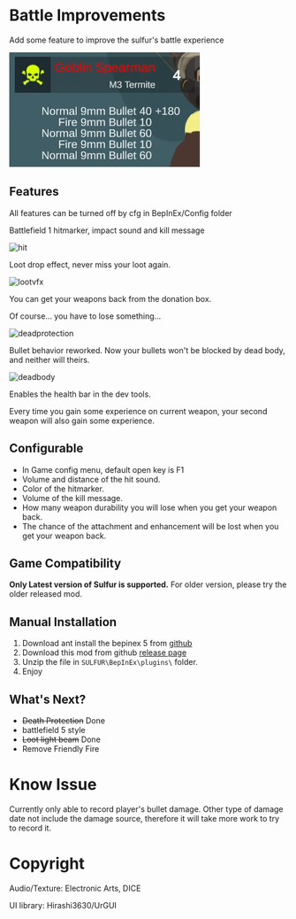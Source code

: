# Battle Improvements
Add some feature to improve the sulfur's battle experience

![demo](https://raw.githubusercontent.com/CmmmmmmLau/SulFur_Battle_improvement/refs/heads/master/docs/preview.png)
## Features
All features can be turned off by cfg in BepInEx/Config folder

Battlefield 1 hitmarker, impact sound and kill message

![hit](https://github.com/CmmmmmmLau/SulFur_Battle_improvement/blob/master/docs/killmessage.gif?raw=true)

Loot drop effect, never miss your loot again.

![lootvfx](https://github.com/CmmmmmmLau/SulFur_Battle_improvement/blob/master/docs/lootdrop_vfx.gif?raw=true)

You can get your weapons back from the donation box.

Of course... you have to lose something...

![deadprotection](https://raw.githubusercontent.com/CmmmmmmLau/SulFur_Battle_improvement/refs/heads/master/docs/deadprotection.gif)

Bullet behavior reworked. Now your bullets won't be blocked by dead body, and neither will theirs.

![deadbody](https://github.com/CmmmmmmLau/SulFur_Battle_improvement/blob/master/docs/deadbodycollision.gif?raw=true)

Enables the health bar in the dev tools.

Every time you gain some experience on current weapon, your second weapon will also gain some experience.


## Configurable
- In Game config menu, default open key is F1
- Volume and distance of the hit sound.
- Color of the hitmarker.
- Volume of the kill message.
- How many weapon durability you will lose when you get your weapon back.
- The chance of the attachment and enhancement will be lost when you get your weapon back.

## Game Compatibility
**Only Latest version of Sulfur is supported.**
For older version, please try the older released mod.

## Manual Installation
1. Download ant install the bepinex 5 from [github](https://github.com/BepInEx/BepInEx/releases/tag/v5.4.23.2)
2. Download this mod from github [release page](https://github.com/CmmmmmmLau/SulFur_Battle_improvement/releases)
3. Unzip the file in ``SULFUR\BepInEx\plugins\`` folder.
4. Enjoy

## What's Next?
- ~~Death Protection~~ Done
- battlefield 5 style
- ~~Loot light beam~~ Done
- Remove Friendly Fire

# Know Issue
Currently only able to record player's bullet damage. Other type of damage date not include the damage source, therefore it will take more work to try to record it.

# Copyright
Audio/Texture: Electronic Arts, DICE

UI library: Hirashi3630/UrGUI

